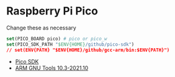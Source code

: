 # Raspberry Pi Pico

Change these as necessary

```cmake
set(PICO_BOARD pico) # pico or pico_w
set(PICO_SDK_PATH "$ENV{HOME}/github/pico-sdk")
// set(ENV{PATH} "$ENV{HOME}/github/gcc-arm/bin:$ENV{PATH}")
```

- [Pico SDK](https://github.com/raspberrypi/pico-sdk)
- [ARM GNU Tools 10.3-2021.10](https://developer.arm.com/downloads/-/gnu-rm/10-3-2021-10)